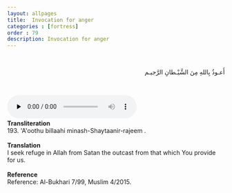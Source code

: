 ```yaml
---
layout: allpages
title:  Invocation for anger
categories : [fortress]
order : 79
description: Invocation for anger
---
```


&nbsp;
<div class="arabictext" dir="RTL">

أَعـوذُ بِاللهِ مِنَ الشَّيْـطانِ الرَّجيـم

</div>

&nbsp;


<audio controls  preload="none">
  <source src="{{ site.baseurl }}/audio/fortress/193.mp3" type="audio/mpeg">
Your browser does not support the audio element.
</audio> &nbsp;

<div class="duaextra" tabindex="0"> <div onclick = "void(0)"><strong>Transliteration</strong></div> <div class="extra">
193. 'A'oothu billaahi minash-Shaytaanir-rajeem .

</div> </div> &nbsp; <div class="duaextra" tabindex="0"> <div onclick = "void(0)"><strong>Translation</strong></div> <div class="extra">
I seek refuge in Allah from Satan the outcast from that which You provide for us.

</div> </div> &nbsp; <div class="duaextra" tabindex="0"> <div onclick = "void(0)"><strong>Reference</strong></div> <div class="extra">
Reference: Al-Bukhari 7/99, Muslim 4/2015.

</div> </div>
